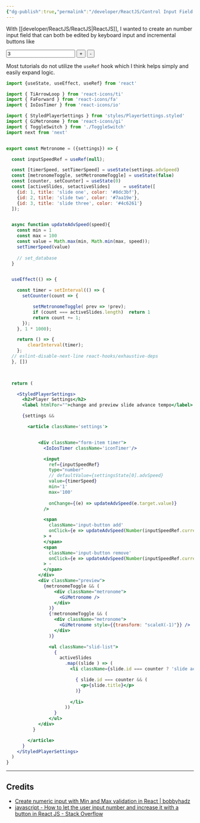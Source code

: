 ```yaml
---
{"dg-publish":true,"permalink":"/developer/ReactJS/Control Input Field with buttons/","tags":["reactjs","nodejs","JSX"],"created":"2024-02-29T22:19:56.198-06:00","updated":"2024-06-04T15:45:04.000-05:00"}
---
```


With [[developer/ReactJS/ReactJS\|ReactJS]], I wanted to create an number input field that can both be edited by keyboard input and incremental buttons like

<input type='number' value=3 /> <button> + </button> <button> - </button>

Most tutorials do not utilize the `useRef` hook which I think helps simply and easily expand logic.

```jsx
import {useState, useEffect, useRef} from 'react'

import { TiArrowLoop } from 'react-icons/ti'
import { FaForward } from 'react-icons/fa'
import { IoIosTimer } from 'react-icons/io'

import { StyledPlayerSettings } from 'styles/PlayerSettings.styled'
import { GiMetronome } from 'react-icons/gi'
import { ToggleSwitch } from './ToggleSwitch'
import next from 'next'


export const Metronome = ({settings}) => {

  const inputSpeedRef = useRef(null);

  const [timerSpeed, setTimerSpeed] = useState(settings.advSpeed)
  const [metronomeToggle, setMetronomeToggle] = useState(false)
  const [counter, setCounter] = useState(0)
  const [activeSlides, setactiveSlides]     = useState([
    {id: 1, title: 'slide one', color: '#8dc3bf'},
    {id: 2, title: 'slide two', color: '#7aa19e'}, 
    {id: 3, title: 'slide three', color: '#4c6261'}
  ]);


  async function updateAdvSpeed(speed){
    const min = 1
    const max = 100
    const value = Math.max(min, Math.min(max, speed));
    setTimerSpeed(value)
    
    // set_database
  }


  useEffect(() => {

    const timer = setInterval(() => { 
      setCounter(count => {

          setMetronomeToggle( prev => !prev);
          if (count === activeSlides.length)  return 1
          return count += 1;
      });
    }, 1 * 1000);

    return () => {              
        clearInterval(timer);  
    };  
  // eslint-disable-next-line react-hooks/exhaustive-deps
  }, [])
  


  return (

    <StyledPlayerSettings>
      <h2>Player Settings</h2>
      <label htmlFor="">change and preview slide advance tempo</label>

      {settings && 

        <article className='settings'>


            <div className="form-item timer">
              <IoIosTimer className='iconTimer'/>

              <input 
                ref={inputSpeedRef}
                type="number" 
                // defaultValue={settingsState[0].advSpeed}
                value={timerSpeed}
                min='1'
                max='100'
                
                onChange={(e) => updateAdvSpeed(e.target.value)}
              />

              <span 
                className='input-button add'  
                onClick={e => updateAdvSpeed(Number(inputSpeedRef.current.value) + 1)}   
              > + 
              </span>
              <span 
                className='input-button remove' 
                onClick={e => updateAdvSpeed(Number(inputSpeedRef.current.value) + -1)}   
              > - 
              </span>
            </div>
            <div className="preview">
              {metronomeToggle && (
                  <div className="metronome">
                    <GiMetronome />
                  </div>
                )}
                {!metronomeToggle && (
                  <div className="metronome">
                    <GiMetronome style={{transform: "scaleX(-1)"}} />
                  </div>  
                )}

                <ul className="slid-list">
                  {
                    activeSlides
                      .map((slide ) => (
                        <li className={slide.id === counter ? 'slide active' : 'slide'} key={slide.id} style={{backgroundColor: slide.color}}>

                          { slide.id === counter && (
                            <p>{slide.title}</p>
                          )}
                          
                        </li>
                      ))
                  }
                </ul>
            </div>
          }

        </article>
      }
    </StyledPlayerSettings>
  )
}

```

---
## Credits
- [Create numeric input with Min and Max validation in React | bobbyhadz](https://bobbyhadz.com/blog/react-number-input-min-max)
- [javascript - How to let the user input number and increase it with a button in React JS - Stack Overflow](https://stackoverflow.com/questions/61530157/how-to-let-the-user-input-number-and-increase-it-with-a-button-in-react-js)
